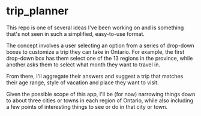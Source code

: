 # trip_planner
This repo is one of several ideas I've been working on and is something that's not seen in such a simplified, easy-to-use format. 

The concept involves a user selecting an option from a series of drop-down boxes to customize a trip they can take in Ontario. For example, the first drop-down box has them select one of the 13 regions in the province, while another asks them to select what month they want to travel in.

From there, I'll aggregate their answers and suggest a trip that matches their age range, style of vacation and place they want to visit.

Given the possible scope of this app, I'll be (for now) narrowing things down to about three cities or towns in each region of Ontario, while also including a few points of interesting things to see or do in that city or town.

